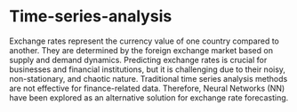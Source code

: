# Time-series-analysis

Exchange rates represent the currency value of one country compared to another. They are determined by the foreign exchange market based on supply and demand dynamics. Predicting exchange rates is crucial for businesses and financial institutions, but it is challenging due to their noisy, non-stationary, and chaotic nature. Traditional time series analysis methods are not effective for finance-related data. Therefore, Neural Networks (NN) have been explored as an alternative solution for exchange rate forecasting.
